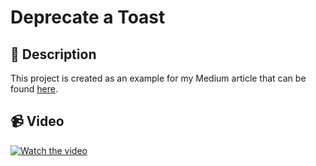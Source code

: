 # Deprecate a Toast

## :scroll: Description
This project is created as an example for my Medium article that can be found [here](https://bvantur.medium.com/make-your-deprecation-clear-in-android-kotlin-ac25a49c2bc5).


## :video_camera: Video
[![Watch the video](https://i.ytimg.com/vi/nhyLpg6VtB8/hqdefault.jpg)](https://youtu.be/nhyLpg6VtB8)
